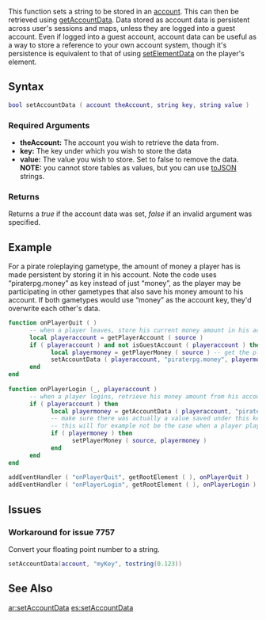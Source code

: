 This function sets a string to be stored in an [account](/docs/account.md "wikilink"). This can then be retrieved using [getAccountData](/getAccountData.md "wikilink"). Data stored as account data is persistent across user's sessions and maps, unless they are logged into a guest account. Even if logged into a guest account, account data can be useful as a way to store a reference to your own account system, though it's persistence is equivalent to that of using [setElementData](/setElementData.md "wikilink") on the player's element.

Syntax
------

``` lua
bool setAccountData ( account theAccount, string key, string value )
```

### Required Arguments

-   **theAccount:** The account you wish to retrieve the data from.
-   **key:** The key under which you wish to store the data
-   **value:** The value you wish to store. Set to false to remove the data. **NOTE:** you cannot store tables as values, but you can use [toJSON](/docs/toJSON.md "wikilink") strings.

### Returns

Returns a *true* if the account data was set, *false* if an invalid argument was specified.

Example
-------

For a pirate roleplaying gametype, the amount of money a player has is made persistent by storing it in his account. Note the code uses “piraterpg.money” as key instead of just “money”, as the player may be participating in other gametypes that also save his money amount to his account. If both gametypes would use “money” as the account key, they'd overwrite each other's data.

``` lua
function onPlayerQuit ( )
      -- when a player leaves, store his current money amount in his account data
      local playeraccount = getPlayerAccount ( source )
      if ( playeraccount ) and not isGuestAccount ( playeraccount ) then -- if the player is logged in
            local playermoney = getPlayerMoney ( source ) -- get the player money
            setAccountData ( playeraccount, "piraterpg.money", playermoney ) -- save it in his account
      end
end
 
function onPlayerLogin (_, playeraccount )
      -- when a player logins, retrieve his money amount from his account data and set it
      if ( playeraccount ) then
            local playermoney = getAccountData ( playeraccount, "piraterpg.money" )
            -- make sure there was actually a value saved under this key (check if playermoney is not false).
            -- this will for example not be the case when a player plays the gametype for the first time
            if ( playermoney ) then
                  setPlayerMoney ( source, playermoney )
            end
      end
end
 
addEventHandler ( "onPlayerQuit", getRootElement ( ), onPlayerQuit )
addEventHandler ( "onPlayerLogin", getRootElement ( ), onPlayerLogin )
```

Issues
------

### Workaround for issue 7757

Convert your floating point number to a string.

``` lua
setAccountData(account, "myKey", tostring(0.123))
```

See Also
--------

[ar:setAccountData](/docs/ar:setAccountData.md "wikilink") [es:setAccountData](/es:setAccountData.md "wikilink")

